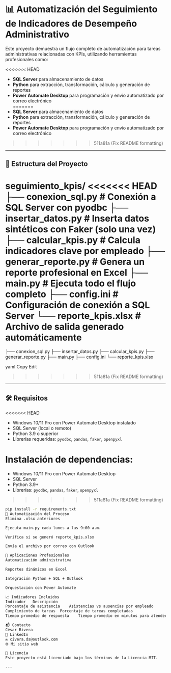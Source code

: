 # 📊 Automatización del Seguimiento de Indicadores de Desempeño Administrativo

Este proyecto demuestra un flujo completo de automatización para tareas administrativas relacionadas con KPIs, utilizando herramientas profesionales como:

<<<<<<< HEAD
- **SQL Server** para almacenamiento de datos  
- **Python** para extracción, transformación, cálculo y generación de reportes  
- **Power Automate Desktop** para programación y envío automatizado por correo electrónico  
=======
- **SQL Server** para almacenamiento de datos
- **Python** para extracción, transformación, cálculo y generación de reportes
- **Power Automate Desktop** para programación y envío automatizado por correo electrónico
>>>>>>> 511a81a (Fix README formatting)

---

## 📂 Estructura del Proyecto

seguimiento_kpis/
<<<<<<< HEAD
├── conexion_sql.py # Conexión a SQL Server con pyodbc
├── insertar_datos.py # Inserta datos sintéticos con Faker (solo una vez)
├── calcular_kpis.py # Calcula indicadores clave por empleado
├── generar_reporte.py # Genera un reporte profesional en Excel
├── main.py # Ejecuta todo el flujo completo
├── config.ini # Configuración de conexión a SQL Server
└── reporte_kpis.xlsx # Archivo de salida generado automáticamente
=======
├── conexion_sql.py
├── insertar_datos.py
├── calcular_kpis.py
├── generar_reporte.py
├── main.py
├── config.ini
└── reporte_kpis.xlsx

yaml
Copy
Edit
>>>>>>> 511a81a (Fix README formatting)

---

## 🛠 Requisitos

<<<<<<< HEAD
- Windows 10/11 Pro con Power Automate Desktop instalado  
- SQL Server (local o remoto)  
- Python 3.9 o superior  
- Librerías requeridas: `pyodbc`, `pandas`, `faker`, `openpyxl`  

Instalación de dependencias:
=======
- Windows 10/11 Pro con Power Automate Desktop
- SQL Server
- Python 3.9+
- Librerías: `pyodbc`, `pandas`, `faker`, `openpyxl`
>>>>>>> 511a81a (Fix README formatting)

```bash
pip install -r requirements.txt
🔁 Automatización del Proceso
Elimina .xlsx anteriores

Ejecuta main.py cada lunes a las 9:00 a.m.

Verifica si se generó reporte_kpis.xlsx

Envía el archivo por correo con Outlook

🌟 Aplicaciones Profesionales
Automatización administrativa

Reportes dinámicos en Excel

Integración Python + SQL + Outlook

Orquestación con Power Automate

📈 Indicadores Incluidos
Indicador	Descripción
Porcentaje de asistencia	Asistencias vs ausencias por empleado
Cumplimiento de tareas	Porcentaje de tareas completadas
Tiempo promedio de respuesta	Tiempo promedio en minutos para atender un ticket

📬 Contacto
César Rivera
🔗 LinkedIn
✉️ civera.ds@outlook.com
🌐 Mi sitio web

📄 Licencia
Este proyecto está licenciado bajo los términos de la Licencia MIT.

---

